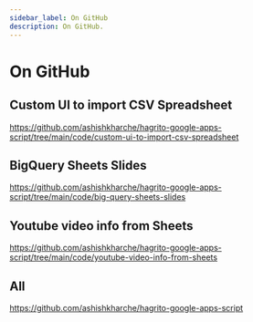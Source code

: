 ```yaml
---
sidebar_label: On GitHub
description: On GitHub.
---
```


# On GitHub

## Custom UI to import CSV Spreadsheet

https://github.com/ashishkharche/hagrito-google-apps-script/tree/main/code/custom-ui-to-import-csv-spreadsheet

## BigQuery Sheets Slides

https://github.com/ashishkharche/hagrito-google-apps-script/tree/main/code/big-query-sheets-slides

## Youtube video info from Sheets

https://github.com/ashishkharche/hagrito-google-apps-script/tree/main/code/youtube-video-info-from-sheets

## All

https://github.com/ashishkharche/hagrito-google-apps-script